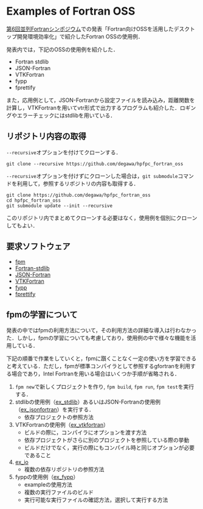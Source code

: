 # Examples of Fortran OSS

[第6回並列Fortranシンポジウム](https://site.hpfpc.org/home/events/parallel_fortran_sympo6)での発表「Fortran向けOSSを活用したデスクトップ開発環境効率化」で紹介したFortran OSSの使用例．

発表内では，下記のOSSの使用例を紹介した．
- Fortran stdlib
- JSON-Fortran
- VTKFortran
- fypp
- fprettify

また，応用例として，JSON-Fortranから設定ファイルを読み込み，距離関数を計算し，VTKFortranを用いてvtr形式で出力するプログラムも紹介した．ロギングやエラーチェックにはstdlibを用いている．

## リポジトリ内容の取得
`--recursive`オプションを付けてクローンする．
```console
git clone --recursive https://github.com/degawa/hpfpc_fortran_oss
```

`--recursive`オプションを付けずにクローンした場合は，`git submodule`コマンドを利用して，参照するリポジトリの内容も取得する．

```
git clone https://github.com/degawa/hpfpc_fortran_oss
cd hpfpc_fortran_oss
git submodule update --init --recursive
```

このリポジトリ内でまとめてクローンする必要はなく，使用例を個別にクローンしてもよい．

## 要求ソフトウェア
- [fpm](https://github.com/fortran-lang/fpm)
- [Fortran-stdlib](https://github.com/fortran-lang/stdlib)
- [JSON-Fortran](https://github.com/jacobwilliams/json-fortran)
- [VTKFortran](https://github.com/szaghi/VTKFortran)
- [fypp](https://github.com/aradi/fypp)
- [fprettify](https://github.com/pseewald/fprettify)

## fpmの学習について
発表の中ではfpmの利用方法について，その利用方法の詳細な導入は行わなかった．しかし，fpmの学習についても考慮しており，使用例の中で様々な機能を活用している．

下記の順番で作業をしていくと，fpmに躓くことなく一定の使い方を学習できると考えている．ただし，fpmが標準コンパイラとして参照するgfortranを利用する場合であり，Intel Fortranを用いる場合はいくつか手順が省略される．

1. `fpm new`で新しくプロジェクトを作り, `fpm build`, `fpm run`, `fpm test`を実行する．
1. stdlibの使用例（[ex_stdlib](https://github.com/degawa/ex_stdlib)）あるいはJSON-Fortranの使用例（[ex_jsonfortran](https://github.com/degawa/ex_jsonfortran)）を実行する．
    - 依存プロジェクトの参照方法
1. VTKFortranの使用例（[ex_vtkfortran](https://github.com/degawa/ex_vtkfortran)）
    - ビルドの際に，コンパイラにオプションを渡す方法
    - 依存プロジェクトがさらに別のプロジェクトを参照している際の挙動
    - ビルドだけでなく，実行の際にもコンパイル時と同じオプションが必要であること
1. [ex_io](https://github.com/degawa/ex_io)
    - 複数の依存リポジトリの参照方法
1. fyppの使用例（[ex_fypp](https://github.com/degawa/ex_fypp)）
    - exampleの使用方法
    - 複数の実行ファイルのビルド
    - 実行可能な実行ファイルの確認方法，選択して実行する方法
